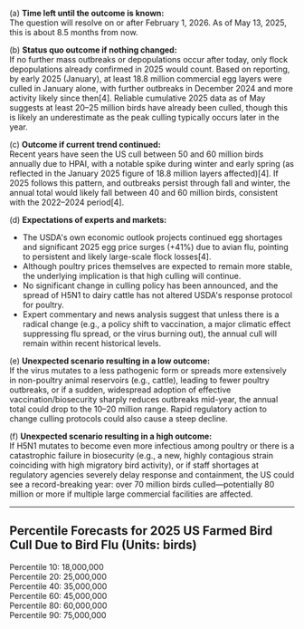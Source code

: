 (a) **Time left until the outcome is known:**  
The question will resolve on or after February 1, 2026. As of May 13, 2025, this is about 8.5 months from now.

(b) **Status quo outcome if nothing changed:**  
If no further mass outbreaks or depopulations occur after today, only flock depopulations already confirmed in 2025 would count. Based on reporting, by early 2025 (January), at least 18.8 million commercial egg layers were culled in January alone, with further outbreaks in December 2024 and more activity likely since then[4]. Reliable cumulative 2025 data as of May suggests at least 20–25 million birds have already been culled, though this is likely an underestimate as the peak culling typically occurs later in the year.

(c) **Outcome if current trend continued:**  
Recent years have seen the US cull between 50 and 60 million birds annually due to HPAI, with a notable spike during winter and early spring (as reflected in the January 2025 figure of 18.8 million layers affected)[4]. If 2025 follows this pattern, and outbreaks persist through fall and winter, the annual total would likely fall between 40 and 60 million birds, consistent with the 2022–2024 period[4].

(d) **Expectations of experts and markets:**  
- The USDA's own economic outlook projects continued egg shortages and significant 2025 egg price surges (+41%) due to avian flu, pointing to persistent and likely large-scale flock losses[4].
- Although poultry prices themselves are expected to remain more stable, the underlying implication is that high culling will continue.
- No significant change in culling policy has been announced, and the spread of H5N1 to dairy cattle has not altered USDA's response protocol for poultry.
- Expert commentary and news analysis suggest that unless there is a radical change (e.g., a policy shift to vaccination, a major climatic effect suppressing flu spread, or the virus burning out), the annual cull will remain within recent historical levels.

(e) **Unexpected scenario resulting in a low outcome:**  
If the virus mutates to a less pathogenic form or spreads more extensively in non-poultry animal reservoirs (e.g., cattle), leading to fewer poultry outbreaks, or if a sudden, widespread adoption of effective vaccination/biosecurity sharply reduces outbreaks mid-year, the annual total could drop to the 10–20 million range. Rapid regulatory action to change culling protocols could also cause a steep decline.

(f) **Unexpected scenario resulting in a high outcome:**  
If H5N1 mutates to become even more infectious among poultry or there is a catastrophic failure in biosecurity (e.g., a new, highly contagious strain coinciding with high migratory bird activity), or if staff shortages at regulatory agencies severely delay response and containment, the US could see a record-breaking year: over 70 million birds culled—potentially 80 million or more if multiple large commercial facilities are affected.

---

## Percentile Forecasts for 2025 US Farmed Bird Cull Due to Bird Flu (Units: birds)

Percentile 10: 18,000,000  
Percentile 20: 25,000,000  
Percentile 40: 35,000,000  
Percentile 60: 45,000,000  
Percentile 80: 60,000,000  
Percentile 90: 75,000,000
